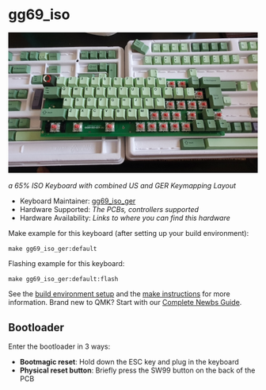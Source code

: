 # gg69_iso

![gg69_iso_ger](images/gg69_iso_ger_dach_devKit.jpg)

*a 65% ISO Keyboard with combined US and GER Keymapping Layout*

* Keyboard Maintainer: [gg69_iso_ger](https://github.com/iSeeQu)
* Hardware Supported: *The PCBs, controllers supported*
* Hardware Availability: *Links to where you can find this hardware*

Make example for this keyboard (after setting up your build environment):

    make gg69_iso_ger:default

Flashing example for this keyboard:

    make gg69_iso_ger:default:flash

See the [build environment setup](https://docs.qmk.fm/#/getting_started_build_tools) and the [make instructions](https://docs.qmk.fm/#/getting_started_make_guide) for more information. Brand new to QMK? Start with our [Complete Newbs Guide](https://docs.qmk.fm/#/newbs).

## Bootloader

Enter the bootloader in 3 ways:

* **Bootmagic reset**: Hold down the ESC key and plug in the keyboard
* **Physical reset button**: Briefly press the SW99 button on the back of the PCB

